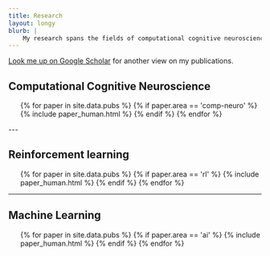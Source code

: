 ```yaml
---
title: Research
layout: longy
blurb: |
    My research spans the fields of computational cognitive neuroscience, reinforcement learning, and machine learning. Here are my contributions to date.
---
```


[Look me up on Google Scholar][scholar] for another view on my publications.

[scholar]: https://scholar.google.com/citations?user=U9ZyH9oAAAAJ&hl=en


## Computational Cognitive Neuroscience

<ul>
{% for paper in site.data.pubs %}
    {% if paper.area == 'comp-neuro' %}
        {% include paper_human.html %}
    {% endif %}
{% endfor %}
</ul>
---

## Reinforcement learning

<ul>
{% for paper in site.data.pubs %}
    {% if paper.area == 'rl' %}
        {% include paper_human.html %}
    {% endif %}
{% endfor %}
</ul>

---

## Machine Learning

<ul>
{% for paper in site.data.pubs %}
    {% if paper.area == 'ai' %}
        {% include paper_human.html %}
    {% endif %}
{% endfor %}
</ul>